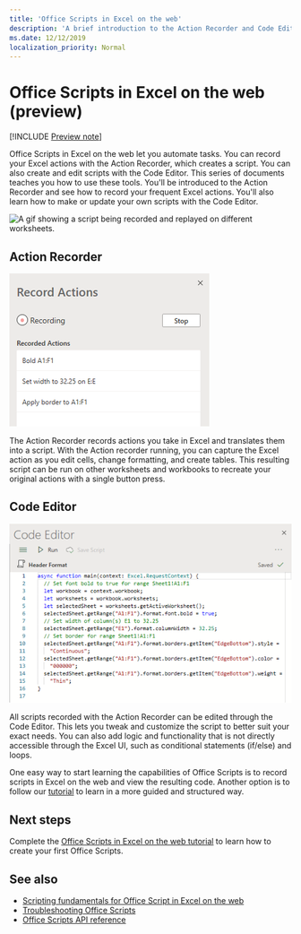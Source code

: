 ```yaml
---
title: 'Office Scripts in Excel on the web'
description: 'A brief introduction to the Action Recorder and Code Editor for Office Scripts.'
ms.date: 12/12/2019
localization_priority: Normal
---
```


# Office Scripts in Excel on the web (preview)

[!INCLUDE [Preview note](../includes/preview-note.md)]

Office Scripts in Excel on the web let you automate tasks. You can record your Excel actions with the Action Recorder, which creates a script. You can also create and edit scripts with the Code Editor. This series of documents teaches you how to use these tools. You'll be introduced to the Action Recorder and see how to record your frequent Excel actions. You'll also learn how to make or update your own scripts with the Code Editor.

<img alt="A gif showing a script being recorded and replayed on different worksheets." src="../images/overview.gif" />

## Action Recorder

![The Action Recorder after recording several actions.](../images/action-recorder-intro.png)

The Action Recorder records actions you take in Excel and translates them into a script. With the Action recorder running, you can capture the Excel action as you edit cells, change formatting, and create tables. This resulting script can be run on other worksheets and workbooks to recreate your original actions with a single button press.

## Code Editor

![The Code Editor showing the script code for the above script.](../images/code-editor-intro.png)

All scripts recorded with the Action Recorder can be edited through the Code Editor. This lets you tweak and customize the script to better suit your exact needs. You can also add logic and functionality that is not directly accessible through the Excel UI, such as conditional statements (if/else) and loops.

One easy way to start learning the capabilities of Office Scripts is to record scripts in Excel on the web and view the resulting code. Another option is to follow our [tutorial](../tutorials/excel-office-scripts-tutorial.md) to learn in a more guided and structured way.

## Next steps

Complete the [Office Scripts in Excel on the web tutorial](../tutorials/excel-office-scripts-tutorial.md) to learn how to create your first Office Scripts.

## See also

- [Scripting fundamentals for Office Script in Excel on the web](../develop/scripting-fundamentals.md)
- [Troubleshooting Office Scripts](../testing/troubleshooting.md)
- [Office Scripts API reference](/javascript/api/office-scripts)
